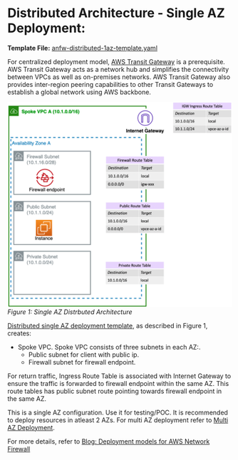 # Distributed Architecture - Single AZ Deployment:

**Template File:** [anfw-distributed-1az-template.yaml](anfw-distributed-1az-template.yaml)

For centralized deployment model, [AWS Transit Gateway](https://aws.amazon.com/transit-gateway/) is a prerequisite. AWS Transit Gateway acts as a network hub and simplifies the connectivity between VPCs as well as on-premises networks. AWS Transit Gateway also provides inter-region peering capabilities to other Transit Gateways to establish a global network using AWS backbone.

![anfw-distributed-model-1az](../../images/anfw-distributed-model-1az.png)
*Figure 1: Single AZ Distrbuted Architecture*

[Distributed single AZ deployment template](anfw-distributed-1az-template.yaml), as described in Figure 1, creates:

* Spoke VPC. Spoke VPC consists of three subnets in each AZ:.
  * Public subnet for client with public ip.
  * Firewall subnet for firewall endpoint.

For return traffic, Ingress Route Table is associated with Internet Gateway to ensure the traffic is forwarded to firewall endpoint within the same AZ. This route tables has public subnet route pointing towards firewall endpoint in the same AZ.

This is a single AZ configuration. Use it for testing/POC. It is recommended to deploy resources in atleast 2 AZs. For multi AZ deployment refer to [Multi AZ Deployment](../README.md).

For more details, refer to [Blog: Deployment models for AWS Network Firewall](https://aws.amazon.com/blogs/networking-and-content-delivery/deployment-models-for-aws-network-firewall/)

